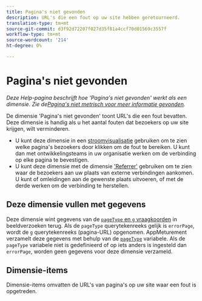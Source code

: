 ```yaml
---
title: Pagina's niet gevonden
description: URL's die een fout op uw site hebben geretourneerd.
translation-type: tm+mt
source-git-commit: d3f92d72207f027d35f81a4ccf70d01569c3557f
workflow-type: tm+mt
source-wordcount: '214'
ht-degree: 0%

---
```



# Pagina&#39;s niet gevonden

*Deze Help-pagina beschrijft hoe &#39;Pagina&#39;s niet gevonden&#39; werkt als een dimensie. Zie de[Pagina&#39;s niet metrisch voor meer informatie gevonden](../metrics/pages-not-found.md).*

De dimensie &#39;Pagina&#39;s niet gevonden&#39; toont URL&#39;s die een fout bevatten. Deze dimensie is handig als u het aantal fouten dat bezoekers op uw site krijgen, wilt verminderen.

* U kunt deze dimensie in een [stroomvisualisatie](/help/analyze/analysis-workspace/visualizations/c-flow/flow.md) gebruiken om te zien welke pagina&#39;s bezoekers door klikken om de fout te bereiken. U kunt dan met ontwikkelingsteams in uw organisatie werken om de verbinding op elke pagina te bevestigen.
* U kunt deze dimensie met de dimensie [&#39;Referrer&#39;](referrer.md) gebruiken om te zien waar de bezoekers aan uw plaats van externe verbindingen aankomen. U kunt of omleidingen aan de gewenste plaats uitvoeren, of met de derde werken om de verbinding te herstellen.

## Deze dimensie vullen met gegevens

Deze dimensie wint gegevens van de [`pageType` en `g` vraagkoorden](/help/implement/validate/query-parameters.md) in beeldverzoeken terug. Als de `pageType` querytekenreeks gelijk is `errorPage`, wordt de `g` querytekenreeks (pagina-URL) opgenomen. AppMeturement verzamelt deze gegevens met behulp van de [`pageType`](/help/implement/vars/page-vars/pagetype.md) variabele. Als de `pageType` variabele niet is gedefinieerd of op iets anders is ingesteld dan `errorPage`, worden geen gegevens voor deze dimensie verzameld.

## Dimensie-items

Dimensie-items omvatten de URL&#39;s van pagina&#39;s op uw site waar een fout is opgetreden.
